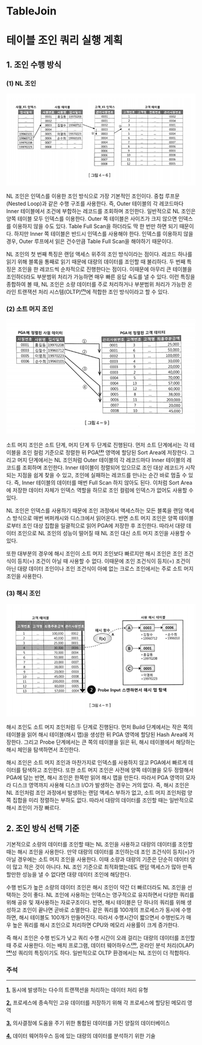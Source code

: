 # TableJoin

# 테이블 조인 쿼리 실행 계획

## 1. 조인 수행 방식

### (1) NL 조인

![NL_join.png](image/KimJiMin/NL_join.png)

NL 조인은 인덱스를 이용한 조인 방식으로 가장 기본적인 조인이다. 중첩 루프문(Nested Loop)과 같은 수행 구조를 사용한다. 즉, Outer 테이블의 각 레코드마다 Inner 테이블에서 조건에 부합하는 레코드를 조회하며 조인한다. 일반적으로 NL 조인은 양쪽 테이블 모두 인덱스를 이용한다. Outer 쪽 테이블은 사이즈가 크지 않으면 인덱스를 이용하지 않을 수도 있다. Table Full Scan을 하더라도 딱 한 번만 하면 되기 때문이다. 하지만 Inner 쪽 테이블은 반드시 인덱스를 사용해야 한다. 인덱스를 이용하지 않을 경우, Outer 루프에서 읽은 건수만큼 Table Full Scan을 해야하기 때문이다.

NL 조인의 첫 번째 특징은 랜덤 액세스 위주의 조인 방식이라는 점이다. 레코드 하나를 읽기 위해 블록을 통째로 읽기 때문에 대량의 데이터를 조인할 때 불리하다. 두 번째 특징은 조인을 한 레코드씩 순차적으로 진행한다는 점이다. 이때문에 아무리 큰 테이블을 조인하더라도 부분범위 처리가 가능하면 매우 빠른 응답 속도를 낼 수 있다. 이런 특징을 종합하여 볼 때, NL 조인은 소량 데이터를 주로 처리하거나 부분범위 처리가 가능한 온라인 트랜잭션 처리 시스템(OLTP)[**⁽¹⁾**](#주석)에 적합한 조인 방식이라고 할 수 있다.

### (2) 소트 머지 조인

![sort_merge_join.png](image/KimJiMin/sort_merge_join.png)

소트 머지 조인은 소트 단계, 머지 단계 두 단계로 진행된다. 먼저 소트 단계에서는 각 테이블을 조인 컬럼 기준으로 정렬한 뒤 PGA[**⁽²⁾**](#주석) 영역에 할당된 Sort Area에 저장한다. 그리고 머지 단계에서는 NL 조인처럼 Outer 테이블의 각 레코드마다 Inner 테이블의 레코드를 조회하며 조인한다. Inner 테이블이 정렬되어 있으므로 조인 대상 레코드가 시작되는 지점을 쉽게 찾을 수 있고, 조인에 실패하는 레코드를 만나는 순간 바로 멈출 수 있다. 즉, Inner 테이블의 데이터를 매번 Full Scan 하지 않아도 된다. 이처럼 Sort Area에 저장한 데이터 자체가 인덱스 역할을 하므로 조인 컬럼에 인덱스가 없어도 사용할 수 있다.

NL 조인은 인덱스를 사용하기 때문에 조인 과정에서 액세스하는 모든 블록을 랜덤 액세스 방식으로 매번 버퍼캐시와 디스크에서 읽어온다. 반면 소트 머지 조인은 양쪽 테이블로부터 조인 대상 집합을 일괄적으로 읽어 PGA에 저장한 후 조인한다. 따라서 대량 데이터 조인으로 NL 조인의 성능이 떨어질 때 NL 조인 대신 소트 머지 조인을 사용할 수 있다.

또한 대부분의 경우에 해시 조인이 소트 머지 조인보다 빠르지만 해시 조인은 조인 조건식이 등치(=) 조건이 아닐 때 사용할 수 없다. 이때문에 조인 조건식이 등치(=) 조건이 아닌 대량 데이터 조인이나 조인 조건식이 아예 없는 크로스 조인에서는 주로 소트 머지 조인을 사용한다.

### (3) 해시 조인

![hash_join.png](image/KimJiMin/hash_join.png)

해시 조인도 소트 머지 조인처럼 두 단계로 진행된다. 먼저 Build 단계에서는 작은 쪽의 테이블을 읽어 해시 테이블(해시 맵)을 생성한 뒤 PGA 영역에 할당된 Hash Area에 저장한다. 그리고 Probe 단계에서는 큰 쪽의 테이블을 읽은 뒤, 해시 테이블에서 해당하는 해시 체인을 탐색하면서 조인한다.

해시 조인은 소트 머지 조인과 마찬가지로 인덱스를 사용하지 않고 PGA에서 빠르게 데이터를 탐색하고 조인한다. 또한 소트 머지 조인은 사전에 양쪽 테이블을 모두 정렬해서 PGA에 담는 반면, 해시 조인은 한쪽만 읽어 해시 맵을 만든다. 따라서 PGA 영역이 모자라 디스크 영역까지 사용해 디스크 I/O가 발생하는 경우는 거의 없다. 즉, 해시 조인은 NL 조인처럼 조인 과정에서 발생하는 랜덤 액세스 부하가 없고, 소트 머지 조인처럼 양쪽 집합을 미리 정렬하는 부하도 없다. 따라서 대량의 데이터를 조인할 때는 일반적으로 해시 조인이 가장 빠르다.

## 2. 조인 방식 선택 기준

기본적으로 소량의 데이터를 조인할 때는 NL 조인을 사용하고 대량의 데이터를 조인할 때는 해시 조인을 사용한다. 만약 대량의 데이터를 조인하는데 조인 조건식이 등치(=)가 아닐 경우에는 소트 머지 조인을 사용한다. 이때 소량과 대량의 기준은 단순히 데이터 양이 많고 적은 것이 아니다. NL 조인 기준으로 최적화했는데도 랜덤 액세스가 많아 만족할만한 성능을 낼 수 없다면 대량 데이터 조인에 해당한다.

수행 빈도가 높은 소량의 데이터 조인은 해시 조인이 약간 더 빠르더라도 NL 조인을 선택하는 것이 좋다. NL 조인에 사용하는 인덱스는 영구적으로 유지하면서 다양한 쿼리를 위해 공유 및 재사용하는 자료구조이다. 반면, 해시 테이블은 단 하나의 쿼리를 위해 생성하고 조인이 끝나면 곧바로 소멸한다. 같은 쿼리를 100개의 프로세스가 동시에 수행하면, 해시 테이블도 100개가 만들어진다. 따라서 수행시간이 짧으면서 수행빈도가 매우 높은 쿼리를 해시 조인으로 처리하면 CPU와 메모리 사용률이 크게 증가한다.

즉 해시 조인은 수행 빈도가 낮고 쿼리 수행 시간이 오래 걸리는 대량의 데이터를 조인할 때 주로 사용한다. 이는 배치 프로그램, 데이터 웨어하우스[**⁽³⁾**](#주석), 온라인 분석 처리(OLAP)[**⁽⁴⁾**](#주석)성 쿼리의 특징이기도 하다. 일반적으로 OLTP 환경에서는 NL 조인이 더 적합하다.

### 주석

---

[**1.**](#1-nl-조인) 동시에 발생하는 다수의 트랜잭션을 처리하는 데이터 처리 유형

[**2.**](#2-소트-머지-조인) 프로세스에 종속적인 고유 데이터를 저장하기 위해 각 프로세스에 할당된 메모리 영역

[**3.**](#2-조인-방식-선택-기준) 의사결정에 도움을 주기 위한 통합된 데이터를 가진 양질의 데이터베이스

[**4.**](#2-조인-방식-선택-기준) 데이터 웨어하우스 등에 있는 대량의 데이터를 분석하기 위한 기술